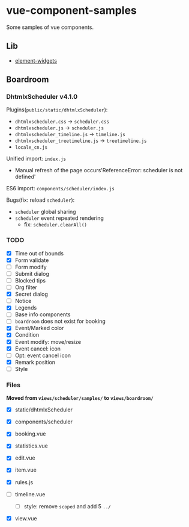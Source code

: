 # vue-component-samples

Some samples of vue components.

## Lib

- [element-widgets](https://github.com/THRAEX-70/element-widgets)

## Boardroom

### DhtmlxScheduler v4.1.0

Plugins(`public/static/dhtmlxScheduler`):

- `dhtmlxscheduler.css` -> `scheduler.css`
- `dhtmlxscheduler.js` -> `scheduler.js`
- `dhtmlxscheduler_timeline.js` -> `timeline.js`
- `dhtmlxscheduler_treetimeline.js` -> `treetimeline.js`
- `locale_cn.js`

Unified import: `index.js`
  - Manual refresh of the page occurs'ReferenceError: scheduler is not defined'

ES6 import: `components/scheduler/index.js`

Bugs(fix: reload `scheduler`):
- `scheduler` global sharing
- `scheduler` event repeated rendering
  - fix: `scheduler.clearAll()`

### TODO

- [X] Time out of bounds
- [X] Form validate
- [ ] Form modify
- [ ] Submit dialog
- [ ] Blocked tips
- [ ] Org filter
- [X] Secret dialog
- [ ] Notice
- [X] Legends
- [ ] Base info components
- [ ] `boardroom` does not exist for booking
- [X] Event/Marked color
- [X] Condition
- [X] Event modify: move/resize
- [X] Event cancel: icon
- [ ] Opt: event cancel icon
- [X] Remark position
- [ ] Style

### Files

**Moved from `views/scheduler/samples/` to `views/boardroom/`**

- [X] static/dhtmlxScheduler
- [X] components/scheduler

- [X] booking.vue
- [X] statistics.vue

- [X] edit.vue
- [X] item.vue
- [X] rules.js
- [ ] timeline.vue
  - [ ] style: remove `scoped` and add 5 `../`
- [X] view.vue
